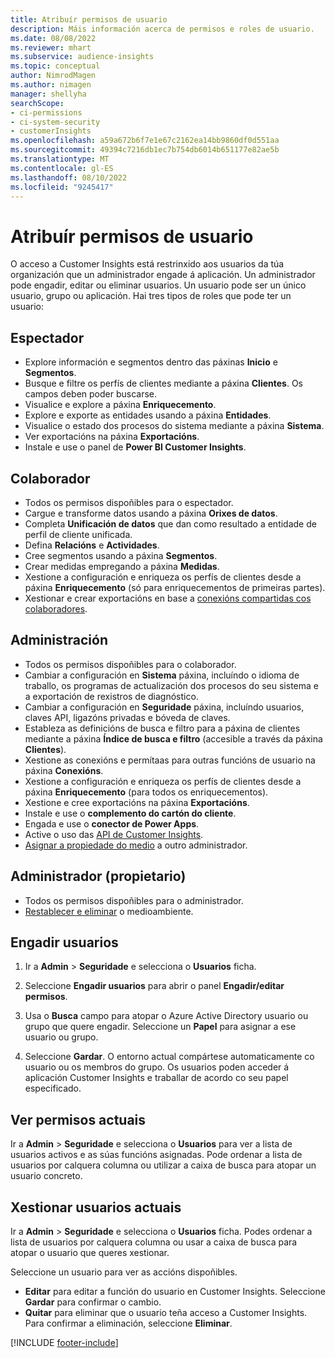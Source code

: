 ```yaml
---
title: Atribuír permisos de usuario
description: Máis información acerca de permisos e roles de usuario.
ms.date: 08/08/2022
ms.reviewer: mhart
ms.subservice: audience-insights
ms.topic: conceptual
author: NimrodMagen
ms.author: nimagen
manager: shellyha
searchScope:
- ci-permissions
- ci-system-security
- customerInsights
ms.openlocfilehash: a59a672b6f7e1e67c2162ea14bb9860df0d551aa
ms.sourcegitcommit: 49394c7216db1ec7b754db6014b651177e82ae5b
ms.translationtype: MT
ms.contentlocale: gl-ES
ms.lasthandoff: 08/10/2022
ms.locfileid: "9245417"
---
```

# <a name="assign-user-permissions"></a>Atribuír permisos de usuario

O acceso a Customer Insights está restrinxido aos usuarios da túa organización que un administrador engade á aplicación. Un administrador pode engadir, editar ou eliminar usuarios. Un usuario pode ser un único usuario, grupo ou aplicación. Hai tres tipos de roles que pode ter un usuario:

## <a name="viewer"></a>Espectador

- Explore información e segmentos dentro das páxinas **Inicio** e **Segmentos**.
- Busque e filtre os perfís de clientes mediante a páxina **Clientes**. Os campos deben poder buscarse.
- Visualice e explore a páxina **Enriquecemento**.
- Explore e exporte as entidades usando a páxina **Entidades**.
- Visualice o estado dos procesos do sistema mediante a páxina **Sistema**.
- Ver exportacións na páxina **Exportacións**.
- Instale e use o panel de **Power BI Customer Insights**.

## <a name="contributor"></a>Colaborador

- Todos os permisos dispoñibles para o espectador.
- Cargue e transforme datos usando a páxina **Orixes de datos**.
- Completa **Unificación de datos** que dan como resultado a entidade de perfil de cliente unificada.
- Defina **Relacións** e **Actividades**.
- Cree segmentos usando a páxina **Segmentos**.
- Crear medidas empregando a páxina **Medidas**.
- Xestione a configuración e enriqueza os perfís de clientes desde a páxina **Enriquecemento** (só para enriquecementos de primeiras partes).
- Xestionar e crear exportacións en base a [conexións compartidas cos colaboradores](connections.md#allow-contributors-to-use-a-connection-for-exports).

## <a name="admin"></a>Administración

- Todos os permisos dispoñibles para o colaborador.
- Cambiar a configuración en **Sistema** páxina, incluíndo o idioma de traballo, os programas de actualización dos procesos do seu sistema e a exportación de rexistros de diagnóstico.
- Cambiar a configuración en **Seguridade** páxina, incluíndo usuarios, claves API, ligazóns privadas e bóveda de claves.
- Estableza as definicións de busca e filtro para a páxina de clientes mediante a páxina **Índice de busca e filtro** (accesible a través da páxina **Clientes**).
- Xestione as conexións e permítaas para outras funcións de usuario na páxina **Conexións**.
- Xestione a configuración e enriqueza os perfís de clientes desde a páxina **Enriquecemento** (para todos os enriquecementos).
- Xestione e cree exportacións na páxina **Exportacións**.
- Instale e use o **complemento do cartón do cliente**.
- Engada e use o **conector de Power Apps**.
- Active o uso das [API de Customer Insights](apis.md).
- [Asignar a propiedade do medio](manage-environments.md#change-the-owner-of-an-environment) a outro administrador.

## <a name="admin-owner"></a>Administrador (propietario)

- Todos os permisos dispoñibles para o administrador.
- [Restablecer e eliminar](manage-environments.md#reset-an-existing-environment-preview) o medioambiente.

## <a name="add-users"></a>Engadir usuarios

1. Ir a **Admin** > **Seguridade** e selecciona o **Usuarios** ficha.

1. Seleccione **Engadir usuarios** para abrir o panel **Engadir/editar permisos**.

1. Usa o **Busca** campo para atopar o Azure Active Directory usuario ou grupo que quere engadir. Seleccione un **Papel** para asignar a ese usuario ou grupo.

1. Seleccione **Gardar**. O entorno actual compártese automaticamente co usuario ou os membros do grupo. Os usuarios poden acceder á aplicación Customer Insights e traballar de acordo co seu papel especificado.

## <a name="view-current-permissions"></a>Ver permisos actuais

Ir a **Admin** > **Seguridade** e selecciona o **Usuarios** para ver a lista de usuarios activos e as súas funcións asignadas. Pode ordenar a lista de usuarios por calquera columna ou utilizar a caixa de busca para atopar un usuario concreto.

## <a name="manage-current-users"></a>Xestionar usuarios actuais

Ir a **Admin** > **Seguridade** e selecciona o **Usuarios** ficha. Podes ordenar a lista de usuarios por calquera columna ou usar a caixa de busca para atopar o usuario que queres xestionar.

Seleccione un usuario para ver as accións dispoñibles.

- **Editar** para editar a función do usuario en Customer Insights. Seleccione **Gardar** para confirmar o cambio.
- **Quitar** para eliminar que o usuario teña acceso a Customer Insights. Para confirmar a eliminación, seleccione **Eliminar**.

[!INCLUDE [footer-include](includes/footer-banner.md)]
